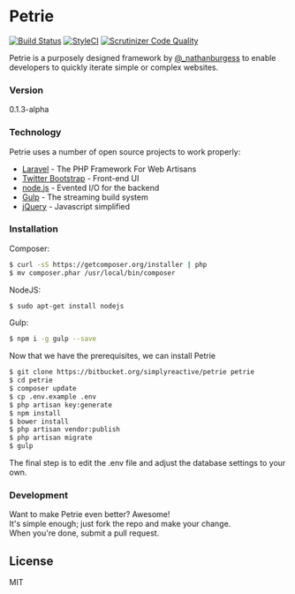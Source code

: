 Petrie
======

[![Build Status](https://travis-ci.org/SimplyReactive/petrie.svg?branch=master)](https://travis-ci.org/SimplyReactive/petrie)
[![StyleCI](https://styleci.io/repos/36135933/shield)](https://styleci.io/repos/36135933)
[![Scrutinizer Code Quality](https://scrutinizer-ci.com/g/SimplyReactive/petrie/badges/quality-score.png?b=master)](https://scrutinizer-ci.com/g/SimplyReactive/petrie/?branch=master)

Petrie is a purposely designed framework by [@_nathanburgess] to enable developers to quickly iterate simple or complex websites.

### Version
0.1.3-alpha

### Technology

Petrie uses a number of open source projects to work properly:

* [Laravel] - The PHP Framework For Web Artisans
* [Twitter Bootstrap] - Front-end UI
* [node.js] - Evented I/O for the backend
* [Gulp] - The streaming build system
* [jQuery] - Javascript simplified

### Installation
Composer:
```sh
$ curl -sS https://getcomposer.org/installer | php
$ mv composer.phar /usr/local/bin/composer
```
NodeJS:
```sh
$ sudo apt-get install nodejs
```
Gulp:
```sh
$ npm i -g gulp --save
```

Now that we have the prerequisites, we can install Petrie
```sh
$ git clone https://bitbucket.org/simplyreactive/petrie petrie
$ cd petrie
$ composer update
$ cp .env.example .env
$ php artisan key:generate
$ npm install
$ bower install
$ php artisan vendor:publish
$ php artisan migrate
$ gulp
```
The final step is to edit the .env file and adjust the database settings to your own.

### Development

Want to make Petrie even better? Awesome!  
It's simple enough; just fork the repo and make your change.  
When you're done, submit a pull request.

License
----
MIT



[Laravel]:http://laravel.com/docs/5.0
[Twitter Bootstrap]:http://twitter.github.com/bootstrap/
[node.js]:http://nodejs.org
[jQuery]:http://jquery.com
[Gulp]:http://gulpjs.com
[@_nathanburgess]:https://twitter.com/_nathanburgess
